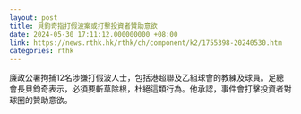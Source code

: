 ```yaml
---
layout: post
title: 貝鈞奇指打假波案或打擊投資者贊助意欲
date: 2024-05-30 17:11:12.000000000 +08:00
link: https://news.rthk.hk/rthk/ch/component/k2/1755398-20240530.htm
categories: rthk
---
```


廉政公署拘捕12名涉嫌打假波人士，包括港超聯及乙組球會的教練及球員。足總會長貝鈞奇表示，必須要斬草除根，杜絕這類行為。他承認，事件會打擊投資者對球圈的贊助意欲。
